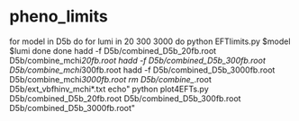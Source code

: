 # pheno_limits
for model in D5b
do
  for lumi in 20 300 3000
  do
    python EFTlimits.py $model $lumi
  done
done
hadd -f D5b/combined_D5b_20fb.root D5b/combine_mchi*20fb.root
hadd -f D5b/combined_D5b_300fb.root D5b/combine_mchi*300fb.root
hadd -f D5b/combined_D5b_3000fb.root D5b/combine_mchi*3000fb.root
rm D5b/combine_*.root D5b/ext_vbfhinv_mchi*.txt
echo" python plot4EFTs.py D5b/combined_D5b_20fb.root D5b/combined_D5b_300fb.root D5b/combined_D5b_3000fb.root"